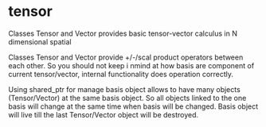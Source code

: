 # tensor
Classes Tensor and Vector provides basic tensor-vector calculus in N dimensional spatial

Classes Tensor and Vector provide +/-/scal product operators between each other. So you should not keep i nmind at how basis are component of current tensor/vector, 
internal functionality does operation correctly.

Using shared_ptr for manage basis object allows to have many objects (Tensor/Vector) at the same basis object. 
So all objects linked to the one basis will change at the same time when basis will be changed.
Basis object will live till the last Tensor/Vector object will be destroyed.
